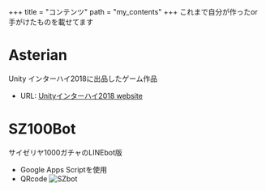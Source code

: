 +++
title = "コンテンツ"
path = "my_contents"
+++
これまで自分が作ったor手がけたものを載せてます

# Asterian
Unity インターハイ2018に出品したゲーム作品
- URL: [Unityインターハイ2018 website]("https://uycc.unity3d.jp/archive/2018/")

# SZ100Bot
サイゼリヤ1000ガチャのLINEbot版
- Google Apps Scriptを使用
- QRcode
![SZbot]("/images/sz1000QR.png")
